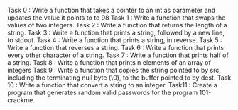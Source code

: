 Task 0 : Write a function that takes a pointer to an int as parameter and updates the value it points to to 98
Task 1 : Write a function that swaps the values of two integers.
Task 2 : Write a function that returns the length of a string.
Task 3 : Write a function that prints a string, followed by a new line, to stdout.
Task 4 : Write a function that prints a string, in reverse.
Task 5 : Write a function that reverses a string.
Task 6 : Write a function that prints every other character of a string.
Task 7 : Write a function that prints half of a string.
Task 8 : Write a function that prints n elements of an array of integers
Task 9 : Write a function that copies the string pointed to by src, including the terminating null byte (\0), to the buffer pointed to by dest.
Task 10 : Write a function that convert a string to an integer.
Task11 : Create a program that generates random valid passwords for the program 101-crackme.
